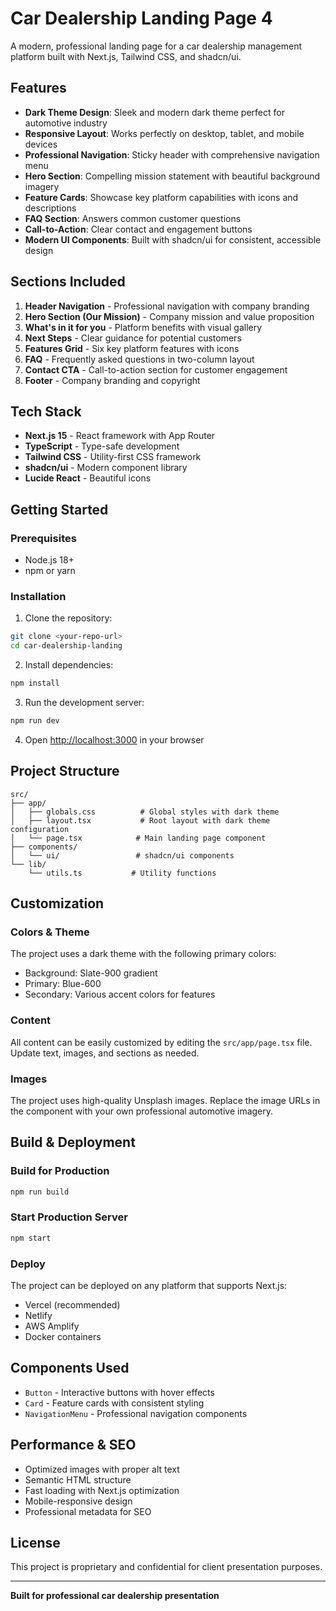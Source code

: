 # Car Dealership Landing Page 4
A modern, professional landing page for a car dealership management platform built with Next.js, Tailwind CSS, and shadcn/ui.
## Features

- **Dark Theme Design**: Sleek and modern dark theme perfect for automotive industry
- **Responsive Layout**: Works perfectly on desktop, tablet, and mobile devices
- **Professional Navigation**: Sticky header with comprehensive navigation menu
- **Hero Section**: Compelling mission statement with beautiful background imagery
- **Feature Cards**: Showcase key platform capabilities with icons and descriptions
- **FAQ Section**: Answers common customer questions
- **Call-to-Action**: Clear contact and engagement buttons
- **Modern UI Components**: Built with shadcn/ui for consistent, accessible design

## Sections Included

1. **Header Navigation** - Professional navigation with company branding
2. **Hero Section (Our Mission)** - Company mission and value proposition
3. **What's in it for you** - Platform benefits with visual gallery
4. **Next Steps** - Clear guidance for potential customers
5. **Features Grid** - Six key platform features with icons
6. **FAQ** - Frequently asked questions in two-column layout
7. **Contact CTA** - Call-to-action section for customer engagement
8. **Footer** - Company branding and copyright

## Tech Stack

- **Next.js 15** - React framework with App Router
- **TypeScript** - Type-safe development
- **Tailwind CSS** - Utility-first CSS framework
- **shadcn/ui** - Modern component library
- **Lucide React** - Beautiful icons

## Getting Started

### Prerequisites

- Node.js 18+ 
- npm or yarn

### Installation

1. Clone the repository:
```bash
git clone <your-repo-url>
cd car-dealership-landing
```

2. Install dependencies:
```bash
npm install
```

3. Run the development server:
```bash
npm run dev
```

4. Open [http://localhost:3000](http://localhost:3000) in your browser

## Project Structure

```
src/
├── app/
│   ├── globals.css          # Global styles with dark theme
│   ├── layout.tsx           # Root layout with dark theme configuration
│   └── page.tsx            # Main landing page component
├── components/
│   └── ui/                 # shadcn/ui components
└── lib/
    └── utils.ts           # Utility functions
```

## Customization

### Colors & Theme
The project uses a dark theme with the following primary colors:
- Background: Slate-900 gradient
- Primary: Blue-600
- Secondary: Various accent colors for features

### Content
All content can be easily customized by editing the `src/app/page.tsx` file. Update text, images, and sections as needed.

### Images
The project uses high-quality Unsplash images. Replace the image URLs in the component with your own professional automotive imagery.

## Build & Deployment

### Build for Production
```bash
npm run build
```

### Start Production Server
```bash
npm start
```

### Deploy
The project can be deployed on any platform that supports Next.js:
- Vercel (recommended)
- Netlify
- AWS Amplify
- Docker containers

## Components Used

- `Button` - Interactive buttons with hover effects
- `Card` - Feature cards with consistent styling
- `NavigationMenu` - Professional navigation components

## Performance & SEO

- Optimized images with proper alt text
- Semantic HTML structure
- Fast loading with Next.js optimization
- Mobile-responsive design
- Professional metadata for SEO

## License

This project is proprietary and confidential for client presentation purposes.

---

**Built for professional car dealership presentation**
